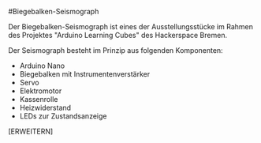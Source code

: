 #Biegebalken-Seismograph

Der Biegebalken-Seismograph ist eines der Ausstellungsstücke im Rahmen des
Projektes "Arduino Learning Cubes" des Hackerspace Bremen.

Der Seismograph besteht im Prinzip aus folgenden Komponenten:

 * Arduino Nano
 * Biegebalken mit Instrumentenverstärker
 * Servo
 * Elektromotor
 * Kassenrolle
 * Heizwiderstand
 * LEDs zur Zustandsanzeige

[ERWEITERN]

